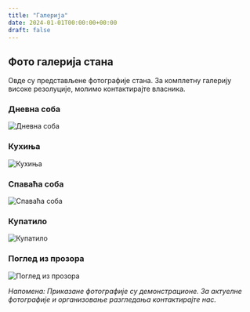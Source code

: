 ```yaml
---
title: "Галерија"
date: 2024-01-01T00:00:00+00:00
draft: false
---
```


## Фото галерија стана

Овде су представљене фотографије стана. За комплетну галерију високе резолуције, молимо контактирајте власника.

### Дневна соба
![Дневна соба](/images/living-room.jpg)

### Кухиња
![Кухиња](/images/kitchen.jpg)

### Спаваћа соба
![Спаваћа соба](/images/bedroom.jpg)

### Купатило
![Купатило](/images/bathroom.jpg)

### Поглед из прозора
![Поглед из прозора](/images/view.jpg)

*Напомена: Приказане фотографије су демонстрационе. За актуелне фотографије и организовање разгледања контактирајте нас.*